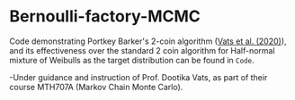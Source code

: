 # Bernoulli-factory-MCMC


Code demonstrating Portkey Barker's 2-coin algorithm ([Vats et al. (2020)](https://arxiv.org/abs/2004.07471 "arxiv link")), and its effectiveness over the standard 2 coin algorithm for Half-normal mixture of Weibulls as the target distribution can be found in `Code`.


-Under guidance and instruction of Prof. Dootika Vats, as part of their course MTH707A (Markov Chain Monte Carlo).
